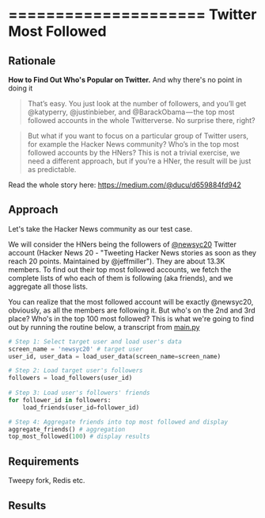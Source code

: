 =====================
Twitter Most Followed
=====================

Rationale
---------

**How to Find Out Who's Popular on Twitter.** And why there's no point in doing it

> That’s easy. You just look at the number of followers, and you’ll get @katyperry, @justinbieber, and @BarackObama — the top most followed accounts in the whole Twitterverse. No surprise there, right?

> But what if you want to focus on a particular group of Twitter users, for example the Hacker News community? Who’s in the top most followed accounts by the HNers? This is not a trivial exercise, we need a different approach, but if you’re a HNer, the result will be just as predictable.

Read the whole story here: https://medium.com/@ducu/d659884fd942


Approach
--------

Let's take the Hacker News community as our test case.

We will consider the HNers being the followers of [@newsyc20](http://twitter.com/newsyc20/followers) Twitter account (Hacker News 20 - "Tweeting Hacker News stories as soon as they reach 20 points. Maintained by @jeffmiller"). 
They are about 13.3K members. To find out their top most followed accounts, we fetch the complete lists of who each of them is following (aka friends), and we aggregate all those lists.

You can realize that the most followed account will be exactly @newsyc20, obviously, as all the members are following it. But who's on the 2nd and 3rd place? Who's in the top 100 most followed? This is what we're going to find out by running the routine below, a transcript from [main.py](https://github.com/ducu/twitter-most-followed/blob/master/main.py)


``` python
# Step 1: Select target user and load user's data
screen_name = 'newsyc20' # target user
user_id, user_data = load_user_data(screen_name=screen_name)

# Step 2: Load target user's followers
followers = load_followers(user_id)
	
# Step 3: Load user's followers' friends
for follower_id in followers:
	load_friends(user_id=follower_id)

# Step 4: Aggregate friends into top most followed and display
aggregate_friends() # aggregation
top_most_followed(100) # display results
```


Requirements
------------

Tweepy fork, Redis etc.


Results
-------



